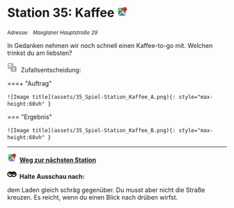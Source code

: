 # Station 35: Kaffee  <a href="https://www.google.com/maps/dir/?api=1&travelmode=walking&destination=47.7971019,13.022302"><img src="https://github.com/kipppunkte/kipppunkte/raw/gh-pages/assets/google-maps.svg" width="24" height="24"></a>

<small>Adresse:<em style="margin-left: 10px">Maxglaner Hauptstraße 29</em></small>



In Gedanken nehmen wir noch schnell einen Kaffee-to-go mit. Welchen trinkst du am liebsten?
<div class="md-button dice-pic"><img class="no-click" src="https://github.com/kipppunkte/kipppunkte/raw/gh-pages/assets/rolling-dices.svg" style="height: 1.6em;margin-right :5px;background:white">  Zufallsentscheidung:<span class="dice-resp"/></div>

===+ "Auftrag" 

    ![Image title](assets/35_Spiel-Station_Kaffee_A.png){: style="max-height:60vh" }

=== "Ergebnis"

    ![Image title](assets/35_Spiel-Station_Kaffee_B.png){: style="max-height:60vh" }





____

<a href="https://www.google.com/maps/dir/?api=1&travelmode=walking&destination=47.797083,13.0217722"><img src="https://github.com/kipppunkte/kipppunkte/raw/gh-pages/assets/google-maps.svg" style="height: 1.5em;margin-right: 0.5em"></a>**[Weg zur nächsten Station](https://www.google.com/maps/dir/?api=1&travelmode=walking&destination=47.797083,13.0217722)**



<img class="no-click" src="https://github.com/kipppunkte/kipppunkte/raw/gh-pages/assets/eyes.svg" style="height: 1.5em;background: white;margin-right: 0.5em">**Halte Ausschau nach:**

dem Laden gleich schräg gegenüber. Du musst aber nicht die Straße kreuzen. Es reicht, wenn du einen Blick nach drüben wirfst.